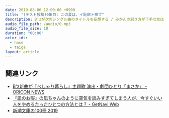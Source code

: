 ```yaml
---
date: 2019-08-06 12:00:00 +0900
title: "(テスト投稿)0缶目: この夏は、イ恥部ト禅ブ"
description: B'zが次のシングル曲のタイトルを妄想する / みかんの剥き方が下手な女は本当にヤれるのか / 今週の新潮文庫 について話しました。（この投稿はテスト投稿です。）
audio_file_path: /audio/0.mp3
audio_file_size: 10
duration: "00:00"
actor_ids:
  - hase
  - taiga
layout: article
---
```


## 関連リンク

- [B'z新曲が『べしゃり暮らし』主題歌 演出・劇団ひとり「まさか」 - ORICON NEWS](https://www.oricon.co.jp/news/2139608/)
- [『凪のお暇』の凪ちゃんのように空気を読みすぎてしまう人が、今すぐいい人をやめるたったひとつの方法とは？ - GetNavi Web](https://getnavi.jp/book/412486/)
- [新潮文庫の100冊 2019](https://100satsu.com)
